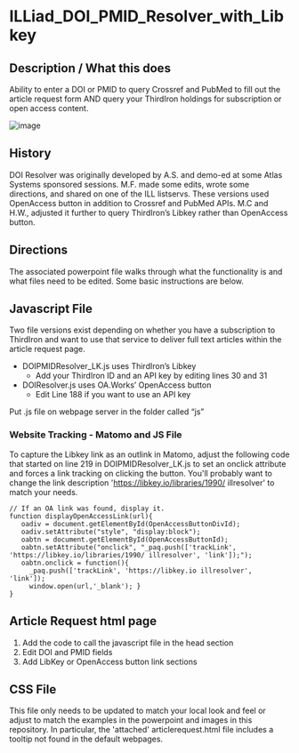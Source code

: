 # ILLiad_DOI_PMID_Resolver_with_Libkey
## Description / What this does
Ability to enter a DOI or PMID to query Crossref and PubMed to fill out the article request form AND query your ThirdIron holdings for subscription or open access content.

![image](https://github.com/hjwebb/ILLiad_DOI_PMID_Resolver_with_Libkey/assets/20861245/2271d03c-4884-45b2-842e-49cce740ee1d)


## History
DOI Resolver was originally developed by A.S. and demo-ed at some Atlas Systems sponsored sessions. M.F. made some edits, wrote some directions, and shared on one of the ILL listservs. These versions used OpenAccess button in addition to Crossref and PubMed APIs. M.C and H.W., adjusted it further to query ThirdIron’s Libkey rather than OpenAccess button.

## Directions
The associated powerpoint file walks through what the functionality is and what files need to be edited. Some basic instructions are below.

## Javascript File
Two file versions exist depending on whether you have a subscription to ThirdIron and want to use that service to deliver full text articles within the article request page. 
- DOIPMIDResolver_LK.js uses ThirdIron’s Libkey
  - Add your ThirdIron ID and an API key by editing lines 30 and 31
- DOIResolver.js uses OA.Works’ OpenAccess button
  - Edit Line 188 if you want to use an API key

Put .js file on webpage server in the folder called “js”

### Website Tracking - Matomo and JS File
To capture the Libkey link as an outlink in Matomo, adjust the following code that started on line 219 in DOIPMIDResolver_LK.js to set an onclick attribute and forces a link tracking on clicking the button. You'll probably want to change the link description 'https://libkey.io/libraries/1990/ illresolver' to match your needs.
```
// If an OA link was found, display it.
function displayOpenAccessLink(url){
   oadiv = document.getElementById(OpenAccessButtonDivId);
   oadiv.setAttribute("style", "display:block");
   oabtn = document.getElementById(OpenAccessButtonId);
   oabtn.setAttribute("onclick", "_paq.push(['trackLink', 'https://libkey.io/libraries/1990/ illresolver', 'link']);");
   oabtn.onclick = function(){ 
     _paq.push(['trackLink', 'https://libkey.io illresolver', 'link']);
     window.open(url,'_blank'); }
}
```

## Article Request html page
1. Add the code to call the javascript file in the head section
2. Edit DOI and PMID fields
3. Add LibKey or OpenAccess button link sections

## CSS File
This file only needs to be updated to match your local look and feel or adjust to match the examples in the powerpoint and images in this repository. In particular, the 'attached' articlerequest.html file includes a tooltip not found in the default webpages.




